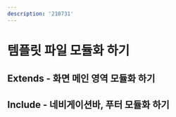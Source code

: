 ```yaml
---
description: '210731'
---
```


# 템플릿 파일 모듈화 하기

## Extends - 화면 메인 영역 모듈화 하기





## Include - 네비게이션바, 푸터 모듈화 하기

